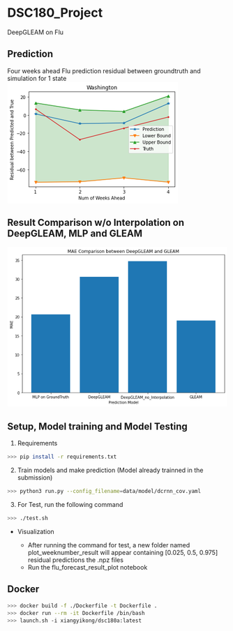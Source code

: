# DSC180_Project
DeepGLEAM on Flu 
## Prediction
Four weeks ahead Flu prediction residual between groundtruth and simulation for 1 state
![uncertainty_quantification_flu_residual_washingtion](./references/washington_flu.png)

## Result Comparison w/o Interpolation on DeepGLEAM, MLP and GLEAM
![MAE result](./references/result_include_MLP.png)

## Setup, Model training and Model Testing
 
1. Requirements
```bash
>>> pip install -r requirements.txt
```
2. Train models and make prediction (Model already trainned in the submission)
```bash
>>> python3 run.py --config_filename=data/model/dcrnn_cov.yaml
```
3. For Test, run the following command
```bash
>>> ./test.sh
```
- Visualization 

  - After running the command for test, a new folder named plot_weeknumber_result will appear containing [0.025, 0.5, 0.975] residual predictions the .npz files 
  - Run the flu_forecast_result_plot notebook

## Docker

```bash
>>> docker build -f ./Dockerfile -t Dockerfile .
>>> docker run --rm -it Dockerfile /bin/bash
>>> launch.sh -i xiangyikong/dsc180a:latest
```

